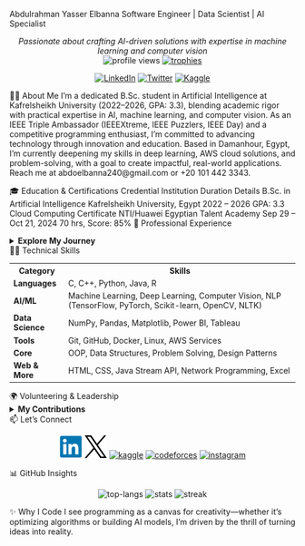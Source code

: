 Abdulrahman Yasser Elbanna
Software Engineer | Data Scientist | AI Specialist
<p align="center"> <em>Passionate about crafting AI-driven solutions with expertise in machine learning and computer vision</em> <br> <img src="https://komarev.com/ghpvc/?username=abdulrahman-prog&label=Profile%20views&color=0e75b6&style=flat" alt="profile views" /> <a href="https://github.com/ryo-ma/github-profile-trophy"><img src="https://github-profile-trophy.vercel.app/?username=abdulrahman-prog&theme=onedark&no-frame=true" alt="trophies" /></a> </p> <p align="center"> <a href="https://linkedin.com/in/abdulrahman-elbanna-33bb03252"><img src="https://img.shields.io/badge/LinkedIn-0077B5?style=flat&logo=linkedin&logoColor=white" alt="LinkedIn"></a> <a href="https://twitter.com/b0daelbanna"><img src="https://img.shields.io/badge/Twitter-1DA1F2?style=flat&logo=twitter&logoColor=white" alt="Twitter"></a> <a href="https://kaggle.com/abdulrahmanelbanna"><img src="https://img.shields.io/badge/Kaggle-20BEFF?style=flat&logo=kaggle&logoColor=white" alt="Kaggle"></a> </p>
👨‍💻 About Me
I’m a dedicated B.Sc. student in Artificial Intelligence at Kafrelsheikh University (2022–2026, GPA: 3.3), blending academic rigor with practical expertise in AI, machine learning, and computer vision. As an IEEE Triple Ambassador (IEEEXtreme, IEEE Puzzlers, IEEE Day) and a competitive programming enthusiast, I’m committed to advancing technology through innovation and education. Based in Damanhour, Egypt, I’m currently deepening my skills in deep learning, AWS cloud solutions, and problem-solving, with a goal to create impactful, real-world applications. Reach me at abdoelbanna240@gmail.com or +20 101 442 3343.

🎓 Education & Certifications
Credential	Institution	Duration	Details
B.Sc. in Artificial Intelligence	Kafrelsheikh University, Egypt	2022 – 2026	GPA: 3.3
Cloud Computing Certificate	NTI/Huawei Egyptian Talent Academy	Sep 29 – Oct 21, 2024	70 hrs, Score: 85%
💼 Professional Experience
<details> <summary><b>Explore My Journey</b></summary> <p> My career spans AI engineering, cloud-based ML, and educational mentorship, where I’ve applied cutting-edge tools and techniques to solve complex challenges: <ul> <li><b>AI Engineer, Rasid</b> (May – Oct 2024): Engineered computer vision solutions, including a facial attendance system (dlib), Automatic Number Plate Recognition for Egyptian cars (cv2, easyocr), and Egyptian ID data extraction (pytesseract).</li> <li><b>AWS Machine Learning Intern, DEPI</b> (Apr – Oct 2024): Deployed ML models on AWS, integrating cloud technologies for scalable AI solutions.</li> <li><b>AI Intern, Orange Digital Center</b> (Feb – Jun 2024): Built ML algorithms (CNN, RNN, LSTM) from scratch in C++, enhancing computer vision tasks with OpenCV and CUDA.</li> <li><b>CS & AI Instructor, iSchool & Almentor</b> (Feb – Dec 2024): Taught programming and AI to global students under the Digital Egypt Cubs Initiative, inspiring the next generation of tech leaders.</li> <li><b>EdTech Mentor, DECI</b> (Jun – Nov 2024): Guided tutors to refine teaching strategies, ensuring high-quality education delivery.</li> </ul> </p> </details>
🧑‍💻 Technical Skills
<table align="center"> <tr> <th>Category</th> <th>Skills</th> </tr> <tr> <td><b>Languages</b></td> <td>C, C++, Python, Java, R</td> </tr> <tr> <td><b>AI/ML</b></td> <td>Machine Learning, Deep Learning, Computer Vision, NLP (TensorFlow, PyTorch, Scikit-learn, OpenCV, NLTK)</td> </tr> <tr> <td><b>Data Science</b></td> <td>NumPy, Pandas, Matplotlib, Power BI, Tableau</td> </tr> <tr> <td><b>Tools</b></td> <td>Git, GitHub, Docker, Linux, AWS Services</td> </tr> <tr> <td><b>Core</b></td> <td>OOP, Data Structures, Problem Solving, Design Patterns</td> </tr> <tr> <td><b>Web & More</b></td> <td>HTML, CSS, Java Stream API, Network Programming, Excel</td> </tr> </table>
🌍 Volunteering & Leadership
<details> <summary><b>My Contributions</b></summary> <p> I’m deeply engaged in tech communities, driving innovation and mentorship: <ul> <li><b>IEEE Kafrelsheikh Student Branch</b>: Served as General Secretary, led the ‘Code IT’ programming competition (45 participants), and mentored students in C++ and algorithms.</li> <li><b>IEEEXtreme Ambassador</b>: Represented Kafrelsheikh University in a global coding challenge.</li> <li><b>GDSC KSU</b>: Trained 40 students in machine learning as an instructor.</li> <li><b>IEEE Roles</b>: First Egyptian IEEE Puzzlers Ambassador and IEEE Day Ambassador, promoting tech awareness.</li> </ul> </p> </details>
📫 Let’s Connect
<p align="center"> <a href="https://linkedin.com/in/abdulrahman-elbanna-33bb03252" target="_blank"><img src="https://raw.githubusercontent.com/devicons/devicon/master/icons/linkedin/linkedin-original.svg" alt="linkedin" width="40" height="40"/></a> <a href="https://twitter.com/b0daelbanna" target="_blank"><img src="https://raw.githubusercontent.com/devicons/devicon/master/icons/twitter/twitter-original.svg" alt="twitter" width="40" height="40"/></a> <a href="https://kaggle.com/abdulrahmanelbanna" target="_blank"><img src="https://raw.githubusercontent.com/rahuldkjain/github-profile-readme-generator/master/src/images/icons/Social/kaggle.svg" alt="kaggle" width="40" height="40"/></a> <a href="https://codeforces.com/profile/b0daelbannaa" target="_blank"><img src="https://raw.githubusercontent.com/rahuldkjain/github-profile-readme-generator/master/src/images/icons/Social/codeforces.svg" alt="codeforces" width="40" height="40"/></a> <a href="https://instagram.com/b0daelbannaa" target="_blank"><img src="https://raw.githubusercontent.com/devicons/devicon/master/icons/instagram/instagram-original.svg" alt="instagram" width="40" height="40"/></a> </p>
📊 GitHub Insights
<p align="center"> <img src="https://github-readme-stats.vercel.app/api/top-langs?username=abdulrahman-prog&show_icons=true&locale=en&layout=compact&theme=dracula" alt="top-langs" /> <img src="https://github-readme-stats.vercel.app/api?username=abdulrahman-prog&show_icons=true&locale=en&theme=dracula" alt="stats" /> <img src="https://github-readme-streak-stats.herokuapp.com/?user=abdulrahman-prog&theme=dracula" alt="streak" /> </p>
✨ Why I Code
I see programming as a canvas for creativity—whether it’s optimizing algorithms or building AI models, I’m driven by the thrill of turning ideas into reality.
